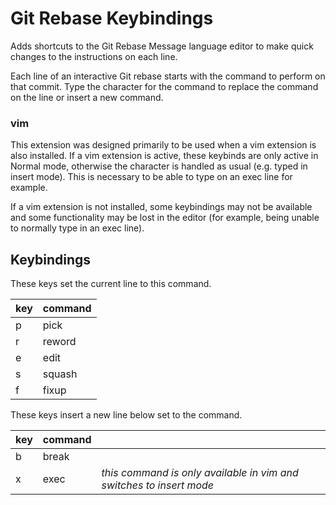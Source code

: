 # Git Rebase Keybindings

Adds shortcuts to the Git Rebase Message language editor to make quick changes to the instructions on each line.

Each line of an interactive Git rebase starts with the command to perform on that commit. Type the character for the command to replace the command on the line or insert a new command.

### vim

This extension was designed primarily to be used when a vim extension is also installed. If a vim extension is active, these keybinds are only active in Normal mode, otherwise the character is handled as usual (e.g. typed in insert mode). This is necessary to be able to type on an exec line for example.

If a vim extension is not installed, some keybindings may not be available and some functionality may be lost in the editor (for example, being unable to normally type in an exec line).

## Keybindings

These keys set the current line to this command.

| key | command |
| --- | ------- |
| p   | pick    |
| r   | reword  |
| e   | edit    |
| s   | squash  |
| f   | fixup   |

These keys insert a new line below set to the command.

| key | command |                                                                     |
| --- | ------- | ------------------------------------------------------------------- |
| b   | break   |                                                                     |
| x   | exec    | *this command is only available in vim and switches to insert mode* |
